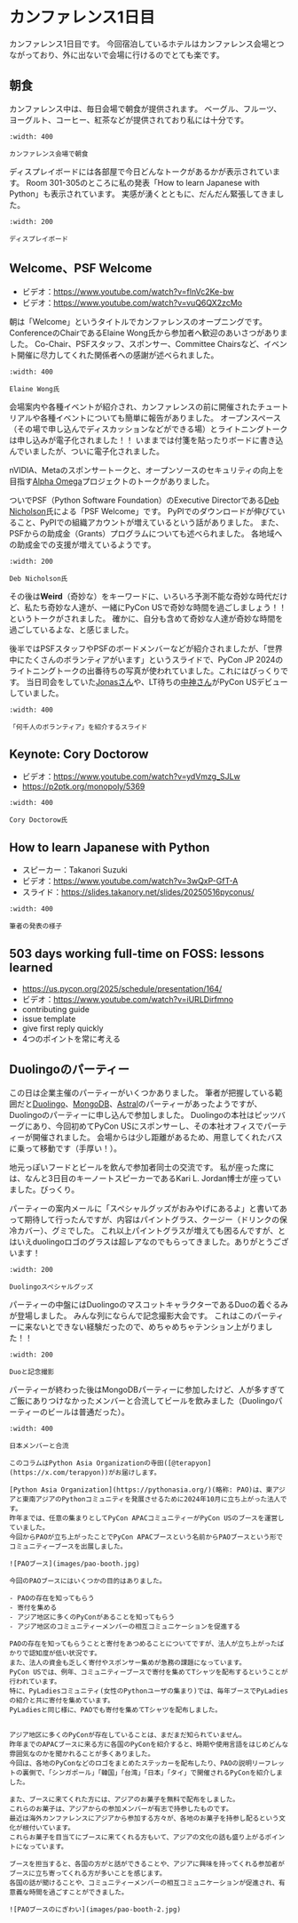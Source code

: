 # カンファレンス1日目

カンファレンス1日目です。
今回宿泊しているホテルはカンファレンス会場とつながっており、外に出ないで会場に行けるのでとても楽です。

## 朝食

カンファレンス中は、毎日会場で朝食が提供されます。
ベーグル、フルーツ、ヨーグルト、コーヒー、紅茶などが提供されており私には十分です。

```{figure} images/breakfast.jpg
:width: 400

カンファレンス会場で朝食
```

ディスプレイボードには各部屋で今日どんなトークがあるかが表示されています。
Room 301-305のところに私の発表「How to learn Japanese with Python」も表示されています。
実感が湧くとともに、だんだん緊張してきました。

```{figure} images/display-board.jpg
:width: 200

ディスプレイボード
```

## Welcome、PSF Welcome

* ビデオ：<https://www.youtube.com/watch?v=flnVc2Ke-bw>
* ビデオ：<https://www.youtube.com/watch?v=vuQ6QX2zcMo>

朝は「Welcome」というタイトルでカンファレンスのオープニングです。
ConferenceのChairであるElaine Wong氏から参加者へ歓迎のあいさつがありました。
Co-Chair、PSFスタッフ、スポンサー、Committee Chairsなど、イベント開催に尽力してくれた関係者への感謝が述べられました。

```{figure} images/elaine.jpg
:width: 400

Elaine Wong氏
```

会場案内や各種イベントが紹介され、カンファレンスの前に開催されたチュートリアルや各種イベントについても簡単に報告がありました。
オープンスペース（その場で申し込んでディスカッションなどができる場）とライトニングトークは申し込みが電子化されました！！
いままでは付箋を貼ったりボードに書き込んでいましたが、ついに電子化されました。

nVIDIA、Metaのスポンサートークと、オープンソースのセキュリティの向上を目指す[Alpha Omega](https://alpha-omega.dev/)プロジェクトのトークがありました。

ついでPSF（Python Software Foundation）のExecutive Directorである[Deb Nicholson](https://www.python.org/psf/records/staff/)氏による「PSF Welcome」です。
PyPIでのダウンロードが伸びていること、PyPIでの組織アカウントが増えているという話がありました。
また、PSFからの助成金（Grants）プログラムについても述べられました。
各地域への助成金での支援が増えているようです。

```{figure} images/deb.jpg
:width: 200

Deb Nicholson氏
```

その後は**Weird**（奇妙な）をキーワードに、いろいろ予測不能な奇妙な時代だけど、私たち奇妙な人達が、一緒にPyCon USで奇妙な時間を過ごしましょう！！というトークがされました。
確かに、自分も含めて奇妙な人達が奇妙な時間を過ごしているよな、と感じました。

後半ではPSFスタッフやPSFのボードメンバーなどが紹介されましたが、「世界中にたくさんのボランティアがいます」というスライドで、PyCon JP 2024のライトニングトークの出番待ちの写真が使われていました。これにはびっくりです。
当日司会をしていた[Jonasさん](https://github.com/ojii)や、LT待ちの[中神さん](https://x.com/hajime_nakagami)がPyCon USデビューしていました。

```{figure} images/volunteers.jpg
:width: 400

「何千人のボランティア」を紹介するスライド
```

## Keynote: Cory Doctorow

* ビデオ：<https://www.youtube.com/watch?v=ydVmzg_SJLw>
* <https://p2ptk.org/monopoly/5369>

```{figure} images/cory.jpg
:width: 400

Cory Doctorow氏
```

## How to learn Japanese with Python

* スピーカー：Takanori Suzuki
* ビデオ：<https://www.youtube.com/watch?v=3wQxP-GfT-A>
* スライド：<https://slides.takanory.net/slides/20250516pyconus/>

```{figure} images/takanory.jpg
:width: 400

筆者の発表の様子
```

## 503 days working full-time on FOSS: lessons learned

* <https://us.pycon.org/2025/schedule/presentation/164/>
* ビデオ：<https://www.youtube.com/watch?v=iURLDirfmno>
* contributing guide
* issue template
* give first reply quickly
* 4つのポイントを常に考える

## Duolingoのパーティー

この日は企業主催のパーティーがいくつかありました。
筆者が把握している範囲だと[Duolingo](https://ja.duolingo.com/)、[MongoDB](https://www.mongodb.com/)、[Astral](https://astral.sh/)のパーティーがあったようですが、Duolingoのパーティーに申し込んで参加しました。
Duolingoの本社はピッツバーグにあり、今回初めてPyCon USにスポンサーし、その本社オフィスでパーティーが開催されました。
会場からは少し距離があるため、用意してくれたバスに乗って移動です（手厚い！）。

地元っぽいフードとビールを飲んで参加者同士の交流です。
私が座った席には、なんと3日目のキーノートスピーカーであるKari L. Jordan博士が座っていました。びっくり。

パーティーの案内メールに「スペシャルグッズがおみやげにあるよ」と書いてあって期待して行ったんですが、内容はパイントグラス、クージー（ドリンクの保冷カバー）、グミでした。
これ以上パイントグラスが増えても困るんですが、とはいえduolingoロゴのグラスは超レアなのでもらってきました。ありがとうございます！

```{figure} images/duolingo-swags.jpg
:width: 200

Duolingoスペシャルグッズ
```

パーティーの中盤にはDuolingoのマスコットキャラクターであるDuoの着ぐるみが登場しました。
みんな列にならんで記念撮影大会です。
これはこのパーティーに来ないとできない経験だったので、めちゃめちゃテンション上がりました！！

```{figure} images/with-duo.jpg
:width: 200

Duoと記念撮影
```

パーティーが終わった後はMongoDBパーティーに参加したけど、人が多すぎてご飯にありつけなかったメンバーと合流してビールを飲みました（Duolingoパーティーのビールは普通だった）。

```{figure} images/beer-day1.jpg
:width: 400

日本メンバーと合流
```

```{admonition} PAOブース
このコラムはPython Asia Organizationの寺田([@terapyon](https://x.com/terapyon))がお届けします。

[Python Asia Organization](https://pythonasia.org/)(略称: PAO)は、東アジアと東南アジアのPythonコミュニティを発展させるために2024年10月に立ち上がった法人です。
昨年までは、任意の集まりとしてPyCon APACコミュニティーがPyCon USのブースを運営していました。
今回からPAOが立ち上がったことでPyCon APACブースという名前からPAOブースという形でコミュニティーブースを出展しました。

![PAOブース](images/pao-booth.jpg)

今回のPAOブースにはいくつかの目的はありました。

- PAOの存在を知ってもらう
- 寄付を集める
- アジア地区に多くのPyConがあることを知ってもらう
- アジア地区のコミュニティーメンバーの相互コミュニケーションを促進する

PAOの存在を知ってもらうことと寄付をあつめることについてですが、法人が立ち上がったばかりで認知度が低い状況です。
また、法人の資金も乏しく寄付やスポンサー集めが急務の課題になっています。
PyCon USでは、例年、コミュニティーブースで寄付を集めてTシャツを配布するということが行われています。
特に、PyLadiesコミュニティ(女性のPythonユーザの集まり)では、毎年ブースでPyLadiesの紹介と共に寄付を集めています。
PyLadiesと同じ様に、PAOでも寄付を集めてTシャツを配布しました。


アジア地区に多くのPyConが存在していることは、まだまだ知られていません。
昨年までのAPACブースに来る方に各国のPyConを紹介すると、時期や使用言語をはじめどんな雰囲気なのかを聞かれることが多くありました。
今回は、各地のPyConなどのロゴをまとめたステッカーを配布したり、PAOの説明リーフレットの裏側で、「シンガポール」「韓国」「台湾」「日本」「タイ」で開催されるPyConを紹介しました。

また、ブースに来てくれた方には、アジアのお菓子を無料で配布をしました。
これらのお菓子は、アジアからの参加メンバーが有志で持参したものです。
最近は海外カンファレンスにアジアから参加する方々が、各地のお菓子を持参し配るという文化が根付いています。
これらお菓子を目当てにブースに来てくれる方もいて、アジアの文化の話も盛り上がるポイントになっています。

ブースを担当すると、各国の方がと話ができることや、アジアに興味を持ってくれる参加者がブースに立ち寄ってくれる方が多いことを感じます。
各国の話が聞けることや、コミュニティーメンバーの相互コミュニケーションが促進され、有意義な時間を過ごすことができました。

![PAOブースのにぎわい](images/pao-booth-2.jpg)
```
